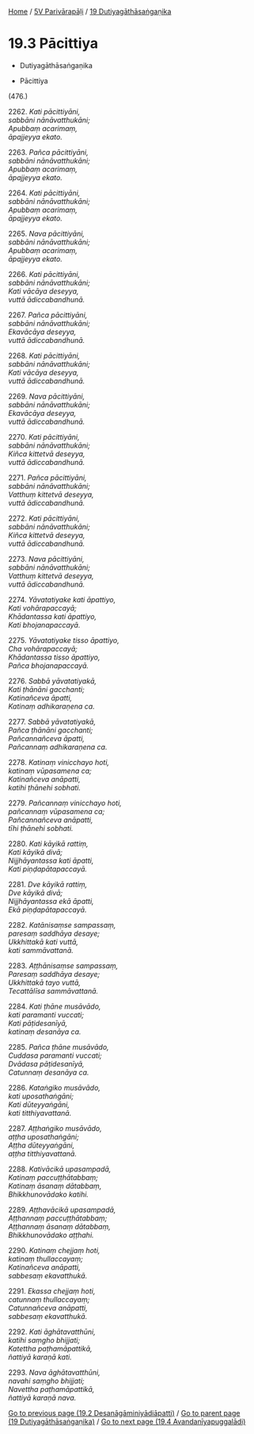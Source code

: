 
[Home](/) / [5V Parivārapāḷi](../../5V.md) / [19 Dutiyagāthāsaṅgaṇika](../19.md)

# 19.3 Pācittiya

* Dutiyagāthāsaṅgaṇika

* Pācittiya

(476.)

2262\. _Kati pācittiyāni,_  
_sabbāni nānāvatthukāni;_  
_Apubbaṃ acarimaṃ,_  
_āpajjeyya ekato._  


2263\. _Pañca pācittiyāni,_  
_sabbāni nānāvatthukāni;_  
_Apubbaṃ acarimaṃ,_  
_āpajjeyya ekato._  


2264\. _Kati pācittiyāni,_  
_sabbāni nānāvatthukāni;_  
_Apubbaṃ acarimaṃ,_  
_āpajjeyya ekato._  


2265\. _Nava pācittiyāni,_  
_sabbāni nānāvatthukāni;_  
_Apubbaṃ acarimaṃ,_  
_āpajjeyya ekato._  


2266\. _Kati pācittiyāni,_  
_sabbāni nānāvatthukāni;_  
_Kati vācāya deseyya,_  
_vuttā ādiccabandhunā._  


2267\. _Pañca pācittiyāni,_  
_sabbāni nānāvatthukāni;_  
_Ekavācāya deseyya,_  
_vuttā ādiccabandhunā._  


2268\. _Kati pācittiyāni,_  
_sabbāni nānāvatthukāni;_  
_Kati vācāya deseyya,_  
_vuttā ādiccabandhunā._  


2269\. _Nava pācittiyāni,_  
_sabbāni nānāvatthukāni;_  
_Ekavācāya deseyya,_  
_vuttā ādiccabandhunā._  


2270\. _Kati pācittiyāni,_  
_sabbāni nānāvatthukāni;_  
_Kiñca kittetvā deseyya,_  
_vuttā ādiccabandhunā._  


2271\. _Pañca pācittiyāni,_  
_sabbāni nānāvatthukāni;_  
_Vatthuṃ kittetvā deseyya,_  
_vuttā ādiccabandhunā._  


2272\. _Kati pācittiyāni,_  
_sabbāni nānāvatthukāni;_  
_Kiñca kittetvā deseyya,_  
_vuttā ādiccabandhunā._  


2273\. _Nava pācittiyāni,_  
_sabbāni nānāvatthukāni;_  
_Vatthuṃ kittetvā deseyya,_  
_vuttā ādiccabandhunā._  


2274\. _Yāvatatiyake kati āpattiyo,_  
_Kati vohārapaccayā;_  
_Khādantassa kati āpattiyo,_  
_Kati bhojanapaccayā._  


2275\. _Yāvatatiyake tisso āpattiyo,_  
_Cha vohārapaccayā;_  
_Khādantassa tisso āpattiyo,_  
_Pañca bhojanapaccayā._  


2276\. _Sabbā yāvatatiyakā,_  
_Kati ṭhānāni gacchanti;_  
_Katinañceva āpatti,_  
_Katinaṃ adhikaraṇena ca._  


2277\. _Sabbā yāvatatiyakā,_  
_Pañca ṭhānāni gacchanti;_  
_Pañcannañceva āpatti,_  
_Pañcannaṃ adhikaraṇena ca._  


2278\. _Katinaṃ vinicchayo hoti,_  
_katinaṃ vūpasamena ca;_  
_Katinañceva anāpatti,_  
_katihi ṭhānehi sobhati._  


2279\. _Pañcannaṃ vinicchayo hoti,_  
_pañcannaṃ vūpasamena ca;_  
_Pañcannañceva anāpatti,_  
_tīhi ṭhānehi sobhati._  


2280\. _Kati kāyikā rattiṃ,_  
_Kati kāyikā divā;_  
_Nijjhāyantassa kati āpatti,_  
_Kati piṇḍapātapaccayā._  


2281\. _Dve kāyikā rattiṃ,_  
_Dve kāyikā divā;_  
_Nijjhāyantassa ekā āpatti,_  
_Ekā piṇḍapātapaccayā._  


2282\. _Katānisaṃse sampassaṃ,_  
_paresaṃ saddhāya desaye;_  
_Ukkhittakā kati vuttā,_  
_kati sammāvattanā._  


2283\. _Aṭṭhānisaṃse sampassaṃ,_  
_Paresaṃ saddhāya desaye;_  
_Ukkhittakā tayo vuttā,_  
_Tecattālīsa sammāvattanā._  


2284\. _Kati ṭhāne musāvādo,_  
_kati paramanti vuccati;_  
_Kati pāṭidesanīyā,_  
_katinaṃ desanāya ca._  


2285\. _Pañca ṭhāne musāvādo,_  
_Cuddasa paramanti vuccati;_  
_Dvādasa pāṭidesanīyā,_  
_Catunnaṃ desanāya ca._  


2286\. _Kataṅgiko musāvādo,_  
_kati uposathaṅgāni;_  
_Kati dūteyyaṅgāni,_  
_kati titthiyavattanā._  


2287\. _Aṭṭhaṅgiko musāvādo,_  
_aṭṭha uposathaṅgāni;_  
_Aṭṭha dūteyyaṅgāni,_  
_aṭṭha titthiyavattanā._  


2288\. _Kativācikā upasampadā,_  
_Katinaṃ paccuṭṭhātabbaṃ;_  
_Katinaṃ āsanaṃ dātabbaṃ,_  
_Bhikkhunovādako katihi._  


2289\. _Aṭṭhavācikā upasampadā,_  
_Aṭṭhannaṃ paccuṭṭhātabbaṃ;_  
_Aṭṭhannaṃ āsanaṃ dātabbaṃ,_  
_Bhikkhunovādako aṭṭhahi._  


2290\. _Katinaṃ chejjaṃ hoti,_  
_katinaṃ thullaccayaṃ;_  
_Katinañceva anāpatti,_  
_sabbesaṃ ekavatthukā._  


2291\. _Ekassa chejjaṃ hoti,_  
_catunnaṃ thullaccayaṃ;_  
_Catunnañceva anāpatti,_  
_sabbesaṃ ekavatthukā._  


2292\. _Kati āghātavatthūni,_  
_katihi saṃgho bhijjati;_  
_Katettha paṭhamāpattikā,_  
_ñattiyā karaṇā kati._  


2293\. _Nava āghātavatthūni,_  
_navahi saṃgho bhijjati;_  
_Navettha paṭhamāpattikā,_  
_ñattiyā karaṇā nava._  


[Go to previous page (19.2 Desanāgāminiyādiāpatti)](19.2.md) / [Go to parent page (19 Dutiyagāthāsaṅgaṇika)](../19.md) / [Go to next page (19.4 Avandanīyapuggalādi)](19.4.md)


